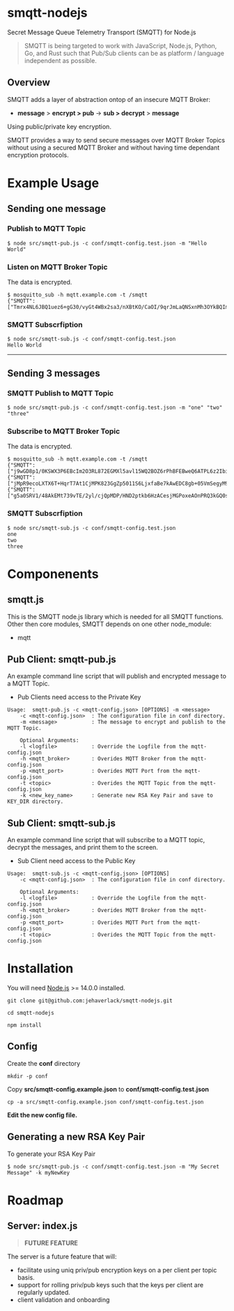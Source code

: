 # smqtt-nodejs
Secret Message Queue Telemetry Transport (SMQTT) for Node.js

> SMQTT is being targeted to work with JavaScript, Node.js, Python, Go, and Rust such that Pub/Sub clients can be as platform / language independent as possible.

## Overview

SMQTT adds a layer of abstraction ontop of an insecure MQTT Broker:

-  **message** > **encrypt > pub** ->  **sub > decrypt** > **message**

Using public/private key encryption.

SMQTT provides a way to send secure messages over MQTT Broker Topics without using a secured MQTT Broker and without having time dependant encryption protocols.

# Example Usage

## Sending one message

### Publish to MQTT Topic
```
$ node src/smqtt-pub.js -c conf/smqtt-config.test.json -m "Hello World"
```

### Listen on MQTT Broker Topic
The data is encrypted.

```
$ mosquitto_sub -h mqtt.example.com -t /smqtt
{"SMQTT":["Tmrx4NL6JBQ1uez6+gG30/vyGt4WBx2sa3/nXBtKO/CaOI/9qrJmLaQNSxnMh3OYkBQImCElWm3e6SPgutaEZJwNwH9uoOfSiscmr52mMFV+2nRRntziBzZyEaWsmZMpNE21EkCyG4bAzp0p+xz7VvCrKbpVYk4eV21BOGZOvZzCGEOam4egYnUdKFVCj6lpnKxe+wZ99bFUqBrrK1rYA8XlVN92/otP4RounxxZku8FYzWhzsPwxnW9N2D6ch9Xg2DnVTRW6bLnCQFR+Pb6DdE23nPTreLJegwus645u1A9ZGMr2iKp9Zzv930EG4mpthOs91uq4R7IUOQEecsA7Q=="]}
```

### SMQTT Subscrfiption
```
$ node src/smqtt-sub.js -c conf/smqtt-config.test.json
Hello World
```
---

## Sending 3 messages

### SMQTT Publish to MQTT Topic
```
$ node src/smqtt-pub.js -c conf/smqtt-config.test.json -m "one" "two" "three"
```

### Subscribe to MQTT Broker Topic
The data is encrypted.

```
$ mosquitto_sub -h mqtt.example.com -t /smqtt
{"SMQTT":["j9wGD8p1/0KSWX3P6EBcIm2O3RL872EGMXl5avl15WQ2BOZ6rPhBFEBweQ6ATPL6z2IbisN8E6+LSJ8/I3tmbwdsX65NXiaRnGynBBeRarY9SyXHCn7/196sJltEnsDHko7yvQGoF4AMTBUsd5E2bbotFU5lN7qU6W1Pso1QLWbg0rPOKOphbzbspF/oKm1GNoixOF9Z69GxyhwE9Ofoa9DFp/sGHRygRC6ktwW9qu80HtH6V3HfPUMnuoHlNMkagPT4NIzBt5AyKpS4mltcLzCz1/sNdPoHNEqrVEmdwXUh93My8wGS0WQGyy5ThtFmqcaTNH2SItdqL0i/VYM+MQ=="]}
{"SMQTT":["jMpR9ecoLXTX6T+HqrT7At1CjMPK823GgZp5011S6LjxfaBe7kAwEDC8gb+05VmSegyM9gDIpjFdFrEvlqn4m6dvPYEQV2jMv92V4t/jGKxsbiUt7Qe+kj6HOZsHxMGeqDW8oreZJy+ECM/wSTzU7f2oxQ+GZrmp/o5D7TcPqjuENj5KquJByYGUEx5WX31zquHY9Y1vbDczi4SIqThUO8yq+0g8bsJrAiU9FMzZOuFeluU08JKkRtm1chWigGsDQFrnxfmXCT4dqrCgsa4DJbH5wbj87Y/hHRIBU2ctl5GEkaEns4q1TZTixtQGaWcFjsyZF+gfnZVj7Uoocq1LMg=="]}
{"SMQTT":["g5a0SRV1/48AkEMt739vTE/2yl/cjQpMDP/HND2ptkb6HzACesjMGPoxeAOnPRQ3kGQ0sGr8b5OYqvOcSkEB6AfcmP9NgINd6STXyRroq+cIf/Fwq1I9xf21qJ0TQpvp1YEVc9Fg9z1p/cdYH2ZOaoNBSVfW42IrUkqwe52jgTFHroe3oXwpysCybqGmMOYvNhsCIL1OUzA7PQ/3hicZLltH3N4OoHDPISMMyZr8+riXyz6NLBgvVvgEUcyAiw3SESYb9CYkPTd0yMn92UjNyMDYpEhLXY05jN4uld2yd0Gf1XJkUHz/NyoHXiI3p/r3/1QZjwHAosg1jOdiJek4mQ=="]}
```

### SMQTT Subscrfiption
```
$ node src/smqtt-sub.js -c conf/smqtt-config.test.json
one
two
three
```

# Componenents

## smqtt.js

This is the SMQTT node.js library which is needed for all SMQTT functions.  Other then core modules, SMQTT depends on one other node_module:
- mqtt

## Pub Client: smqtt-pub.js

An example command line script that will publish and encrypted message to a MQTT Topic.
- Pub Clients need access to the Private Key

```
Usage:  smqtt-pub.js -c <mqtt-config.json> [OPTIONS] -m <message>
    -c <mqtt-config.json>  : The configuration file in conf directory.
    -m <message>           : The message to encrypt and publish to the MQTT Topic.

    Optional Arguments:
    -l <logfile>           : Override the Logfile from the mqtt-config.json
    -h <mqtt_broker>       : Overides MQTT Broker from the mqtt-config.json
    -p <mqtt_port>         : Overides MQTT Port from the mqtt-config.json
    -t <topic>             : Overides the MQTT Topic from the mqtt-config.json
    -k <new_key_name>      : Generate new RSA Key Pair and save to KEY_DIR directory.
```

## Sub Client: smqtt-sub.js

An example command line script that will subscribe to a MQTT topic, decrypt the messages, and print them to the screen.
- Sub Client need access to the Public Key

```
Usage:  smqtt-sub.js -c <mqtt-config.json> [OPTIONS]
    -c <mqtt-config.json>  : The configuration file in conf directory.

    Optional Arguments:
    -l <logfile>           : Override the Logfile from the mqtt-config.json
    -h <mqtt_broker>       : Overides MQTT Broker from the mqtt-config.json
    -p <mqtt_port>         : Overides MQTT Port from the mqtt-config.json
    -t <topic>             : Overides the MQTT Topic from the mqtt-config.json
```




# Installation
You will need [Node.js](https://nodejs.org/en/) >= 14.0.0 installed.

```
git clone git@github.com:jehaverlack/smqtt-nodejs.git
```

```
cd smqtt-nodejs
```

```
npm install
```

## Config

Create the **conf** directory

```
mkdir -p conf
```

Copy **src/smqtt-config.example.json** to **conf/smqtt-config.test.json** 

```
cp -a src/smqtt-config.example.json conf/smqtt-config.test.json
```

**Edit the new config file.**


## Generating a new RSA Key Pair
To generate your RSA Key Pair

```
$ node src/smqtt-pub.js -c conf/smqtt-config.test.json -m "My Secret Message" -k myNewKey
```

# Roadmap 

## Server: index.js

> **FUTURE FEATURE**

The server is a future feature that will:
- facilitate using uniq priv/pub encryption keys on a per client per topic basis.
- support for rolling priv/pub keys such that the keys per client are regularly updated.
- client validation and onboarding